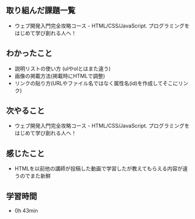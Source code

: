 ## 取り組んだ課題一覧
- ウェブ開発入門完全攻略コース - HTML/CSS/JavaScript. プログラミングをはじめて学び創れる人へ！
## わかったこと
- 説明リストの使い方 (ulやolとはまた違う)
- 画像の掲載方法(掲載時にHTMLで調整)
- リンクの貼り方(URLやファイル名ではなく属性名(id)を作成してそこにリンク)
## 次やること
- ウェブ開発入門完全攻略コース - HTML/CSS/JavaScript. プログラミングをはじめて学び創れる人へ！
## 感じたこと
- HTMLを以前他の講師が投稿した動画で学習したが教えてもらえる内容が違うのでまた新鮮
## 学習時間
- 0h 43min

